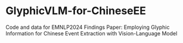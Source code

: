 # GlyphicVLM-for-ChineseEE
Code and data for EMNLP2024 Findings Paper: Employing Glyphic Information for Chinese Event Extraction with Vision-Language Model
